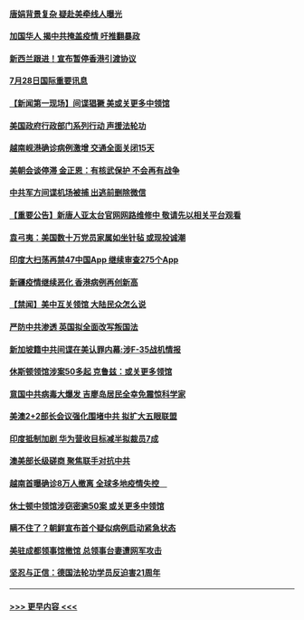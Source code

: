 #### [唐娟背景复杂 疑赴美牵线人曝光](../pages/prog202/a102904458.md?t=07282051) 
#### [加国华人 揭中共掩盖疫情 吁推翻暴政](../pages/prog202/a102904418.md?t=07282051) 
#### [新西兰跟进！宣布暂停香港引渡协议](../pages/prog202/a102904414.md?t=07282051) 
#### [7月28日国际重要讯息](../pages/prog202/a102904409.md?t=07282051) 
#### [【新闻第一现场】间谍猖獗 美或关更多中领馆](../pages/prog202/a102904389.md?t=07282051) 
#### [美国政府行政部门系列行动 声援法轮功](../pages/prog202/a102904291.md?t=07282051) 
#### [越南岘港确诊病例激增 交通全面关闭15天](../pages/prog202/a102904265.md?t=07282051) 
#### [美朝会谈停滞 金正恩：有核武保护 不会再有战争](../pages/prog202/a102904234.md?t=07282051) 
#### [中共军方间谍机场被捕 出逃前删除微信](../pages/prog202/a102904140.md?t=07282051) 
#### [【重要公告】新唐人亚太台官网网路维修中 敬请先以相关平台观看](../pages/prog202/a102903392.md?t=07282051) 
#### [袁弓夷：美国数十万党员家属如坐针毡 或现投诚潮](../pages/prog202/a102904014.md?t=07282051) 
#### [印度大扫荡再禁47中国App 继续审查275个App](../pages/prog202/a102903885.md?t=07282051) 
#### [新疆疫情继续恶化 香港病例再创新高](../pages/prog202/a102903911.md?t=07282051) 
#### [【禁闻】美中互关领馆 大陆民众怎么说](../pages/prog202/a102903876.md?t=07282051) 
#### [严防中共渗透 英国拟全面改写叛国法](../pages/prog202/a102903841.md?t=07282051) 
#### [新加坡籍中共间谍在美认罪内幕:涉F-35战机情报](../pages/prog202/a102903845.md?t=07282051) 
#### [休斯顿领馆涉案50多起 克鲁兹：或关更多领馆](../pages/prog202/a102903852.md?t=07282051) 
#### [意国中共病毒大爆发 吉廖岛居民全幸免震惊科学家](../pages/prog202/a102903548.md?t=07282051) 
#### [美澳2+2部长会议强化围堵中共 拟扩大五眼联盟](../pages/prog202/a102903764.md?t=07282051) 
#### [印度抵制加剧 华为营收目标减半拟裁员7成](../pages/prog202/a102903763.md?t=07282051) 
#### [澳美部长级磋商 聚焦联手对抗中共](../pages/prog202/a102903730.md?t=07282051) 
#### [越南首曝确诊8万人撤离 全球多地疫情失控　](../pages/prog202/a102903726.md?t=07282051) 
#### [休士顿中领馆涉窃密逾50案 或关更多中领馆](../pages/prog202/a102903713.md?t=07282051) 
#### [瞒不住了？朝鲜宣布首个疑似病例启动紧急状态](../pages/prog202/a102903704.md?t=07282051) 
#### [美驻成都领事馆撤馆 总领事台妻遭网军攻击](../pages/prog202/a102903519.md?t=07282051) 
#### [坚忍与正信：德国法轮功学员反迫害21周年](../pages/prog202/a102903525.md?t=07282051) 

----
#### [ >>> 更早内容 <<< ](../indexes/prog202-earlier.md)
